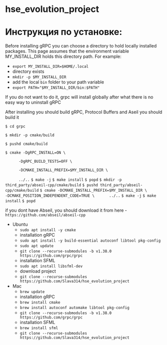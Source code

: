 # hse_evolution_project

# Инструкция по установке:

Before installing gRPC you can choose a directory to hold locally installed packages. This page assumes that the environment variable MY_INSTALL_DIR holds this directory path. For example:
- `export MY_INSTALL_DIR=$HOME/.local`
- directory exists
- `mkdir -p $MY_INSTALL_DIR`
- add the local `bin` folder to your path variable 
- `export PATH="$MY_INSTALL_DIR/bin:$PATH"`

If you do not want to do it, grpc will install globally after what there is no easy way to uninstall gRPC

After installing you should build gRPC, Protocol Buffers and Aseil you should build it

`$ cd grpc`

`$ mkdir -p cmake/build`

`$ pushd cmake/build`

`$ cmake -DgRPC_INSTALL=ON \`

`      -DgRPC_BUILD_TESTS=OFF \`

`      -DCMAKE_INSTALL_PREFIX=$MY_INSTALL_DIR \`

`      ../..`
`$ make -j`
`$ make install`
`$ popd`
`$ mkdir -p third_party/abseil-cpp/cmake/build`
`$ pushd third_party/abseil-cpp/cmake/build`
`$ cmake -DCMAKE_INSTALL_PREFIX=$MY_INSTALL_DIR \`
`      -DCMAKE_POSITION_INDEPENDENT_CODE=TRUE \`
`      ../..`
`$ make -j`
`$ make install`
`$ popd`



if you dont have Abseil, you should download it from here - `https://github.com/abseil/abseil-cpp`


- Ubuntu
    - `sudo apt install -y cmake`
    - installation gRPC
    - `sudo apt install -y build-essential autoconf libtool pkg-config`
    - `sudo apt update`
    - `git clone --recurse-submodules -b v1.38.0 https://github.com/grpc/grpc`
    - installation SFML
    - `sudo apt install libsfml-dev`
    - download project
    - `git clone --recurse-submodules https://github.com/Slava314/hse_evolution_project`
- Mac
    - `brew update`
    - installation gRPC
    - `brew install cmake`
    - `brew install autoconf automake libtool pkg-config`
    - `git clone --recurse-submodules -b v1.38.0 https://github.com/grpc/grpc`
    - installation SFML
    - `brew install sfml`
    - `git clone --recurse-submodules https://github.com/Slava314/hse_evolution_project`

